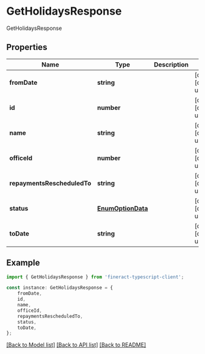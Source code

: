 # GetHolidaysResponse

GetHolidaysResponse

## Properties

Name | Type | Description | Notes
------------ | ------------- | ------------- | -------------
**fromDate** | **string** |  | [optional] [default to undefined]
**id** | **number** |  | [optional] [default to undefined]
**name** | **string** |  | [optional] [default to undefined]
**officeId** | **number** |  | [optional] [default to undefined]
**repaymentsRescheduledTo** | **string** |  | [optional] [default to undefined]
**status** | [**EnumOptionData**](EnumOptionData.md) |  | [optional] [default to undefined]
**toDate** | **string** |  | [optional] [default to undefined]

## Example

```typescript
import { GetHolidaysResponse } from 'fineract-typescript-client';

const instance: GetHolidaysResponse = {
    fromDate,
    id,
    name,
    officeId,
    repaymentsRescheduledTo,
    status,
    toDate,
};
```

[[Back to Model list]](../README.md#documentation-for-models) [[Back to API list]](../README.md#documentation-for-api-endpoints) [[Back to README]](../README.md)
